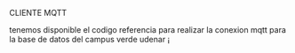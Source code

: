 CLIENTE MQTT

tenemos disponible el codigo referencia para realizar la conexion mqtt 
para la base de datos del campus verde udenar  ¡
